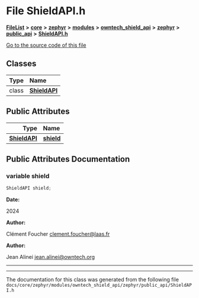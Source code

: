 

# File ShieldAPI.h



[**FileList**](files.md) **>** [**core**](dir_771164b9325b04f1442f7a3ffa8ecb89.md) **>** [**zephyr**](dir_09002e7ce91f09aeb040dfd1861a47f4.md) **>** [**modules**](dir_6d0fb8ab814c517e7f155fb837e32f72.md) **>** [**owntech\_shield\_api**](dir_9a89dd71eabb2209bdecc753bd3dc4ac.md) **>** [**zephyr**](dir_b3d0c58b5ddf7b1e26f8d905ca8e43b0.md) **>** [**public\_api**](dir_1545707aba7ea3e5dcde32c7d0a91b3a.md) **>** [**ShieldAPI.h**](ShieldAPI_8h.md)

[Go to the source code of this file](ShieldAPI_8h_source.md)


















## Classes

| Type | Name |
| ---: | :--- |
| class | [**ShieldAPI**](classShieldAPI.md) <br> |






## Public Attributes

| Type | Name |
| ---: | :--- |
|  [**ShieldAPI**](classShieldAPI.md) | [**shield**](#variable-shield)  <br> |












































## Public Attributes Documentation




### variable shield 


```C++
ShieldAPI shield;
```





**Date:**

2024




**Author:**

Clément Foucher [clement.foucher@laas.fr](mailto:clement.foucher@laas.fr) 




**Author:**

Jean Alinei [jean.alinei@owntech.org](mailto:jean.alinei@owntech.org) 





        

<hr>

------------------------------
The documentation for this class was generated from the following file `docs/core/zephyr/modules/owntech_shield_api/zephyr/public_api/ShieldAPI.h`

